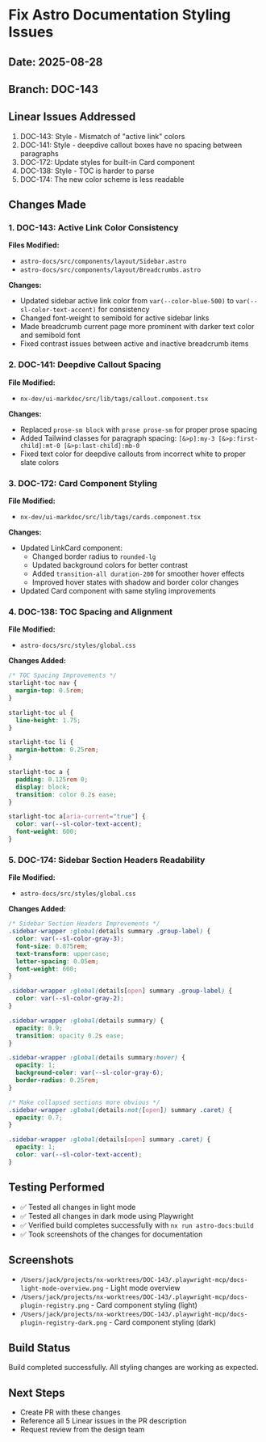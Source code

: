# Fix Astro Documentation Styling Issues

## Date: 2025-08-28
## Branch: DOC-143

## Linear Issues Addressed
1. DOC-143: Style - Mismatch of "active link" colors
2. DOC-141: Style - deepdive callout boxes have no spacing between paragraphs  
3. DOC-172: Update styles for built-in Card component
4. DOC-138: Style - TOC is harder to parse
5. DOC-174: The new color scheme is less readable

## Changes Made

### 1. DOC-143: Active Link Color Consistency
**Files Modified:**
- `astro-docs/src/components/layout/Sidebar.astro`
- `astro-docs/src/components/layout/Breadcrumbs.astro`

**Changes:**
- Updated sidebar active link color from `var(--color-blue-500)` to `var(--sl-color-text-accent)` for consistency
- Changed font-weight to semibold for active sidebar links
- Made breadcrumb current page more prominent with darker text color and semibold font
- Fixed contrast issues between active and inactive breadcrumb items

### 2. DOC-141: Deepdive Callout Spacing
**File Modified:**
- `nx-dev/ui-markdoc/src/lib/tags/callout.component.tsx`

**Changes:**
- Replaced `prose-sm block` with `prose prose-sm` for proper prose spacing
- Added Tailwind classes for paragraph spacing: `[&>p]:my-3 [&>p:first-child]:mt-0 [&>p:last-child]:mb-0`
- Fixed text color for deepdive callouts from incorrect white to proper slate colors

### 3. DOC-172: Card Component Styling
**File Modified:**
- `nx-dev/ui-markdoc/src/lib/tags/cards.component.tsx`

**Changes:**
- Updated LinkCard component:
  - Changed border radius to `rounded-lg`
  - Updated background colors for better contrast
  - Added `transition-all duration-200` for smoother hover effects
  - Improved hover states with shadow and border color changes
- Updated Card component with same styling improvements

### 4. DOC-138: TOC Spacing and Alignment
**File Modified:**
- `astro-docs/src/styles/global.css`

**Changes Added:**
```css
/* TOC Spacing Improvements */
starlight-toc nav {
  margin-top: 0.5rem;
}

starlight-toc ul {
  line-height: 1.75;
}

starlight-toc li {
  margin-bottom: 0.25rem;
}

starlight-toc a {
  padding: 0.125rem 0;
  display: block;
  transition: color 0.2s ease;
}

starlight-toc a[aria-current="true"] {
  color: var(--sl-color-text-accent);
  font-weight: 600;
}
```

### 5. DOC-174: Sidebar Section Headers Readability
**File Modified:**
- `astro-docs/src/styles/global.css`

**Changes Added:**
```css
/* Sidebar Section Headers Improvements */
.sidebar-wrapper :global(details summary .group-label) {
  color: var(--sl-color-gray-3);
  font-size: 0.875rem;
  text-transform: uppercase;
  letter-spacing: 0.05em;
  font-weight: 600;
}

.sidebar-wrapper :global(details[open] summary .group-label) {
  color: var(--sl-color-gray-2);
}

.sidebar-wrapper :global(details summary) {
  opacity: 0.9;
  transition: opacity 0.2s ease;
}

.sidebar-wrapper :global(details summary:hover) {
  opacity: 1;
  background-color: var(--sl-color-gray-6);
  border-radius: 0.25rem;
}

/* Make collapsed sections more obvious */
.sidebar-wrapper :global(details:not([open]) summary .caret) {
  opacity: 0.7;
}

.sidebar-wrapper :global(details[open] summary .caret) {
  opacity: 1;
  color: var(--sl-color-text-accent);
}
```

## Testing Performed
- ✅ Tested all changes in light mode
- ✅ Tested all changes in dark mode using Playwright
- ✅ Verified build completes successfully with `nx run astro-docs:build`
- ✅ Took screenshots of the changes for documentation

## Screenshots
- `/Users/jack/projects/nx-worktrees/DOC-143/.playwright-mcp/docs-light-mode-overview.png` - Light mode overview
- `/Users/jack/projects/nx-worktrees/DOC-143/.playwright-mcp/docs-plugin-registry.png` - Card component styling (light)
- `/Users/jack/projects/nx-worktrees/DOC-143/.playwright-mcp/docs-plugin-registry-dark.png` - Card component styling (dark)

## Build Status
Build completed successfully. All styling changes are working as expected.

## Next Steps
- Create PR with these changes
- Reference all 5 Linear issues in the PR description
- Request review from the design team